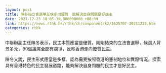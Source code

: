 ```yaml
---
layout: post
title: 陳冬指立會選舉反映步向優質　能解決自身問題是好民主
date: 2021-12-23 18:05:39.000000000 +08:00
link: https://news.rthk.hk/rthk/ch/component/k2/1625707-20211223.htm
categories: rthk
---
```


中聯辦副主任陳冬表示，民主本質應當是優質，剛剛結束的立法會選舉，候選人背景多元，90個議席全部有競爭，反映香港走向優質民主。

陳冬又說，民主形式應當是多樣，認為需要按照香港的憲制地位和實際情況，探索具有香港特色的民主發展道路，能夠解決自身問題的民主才是好民主。
